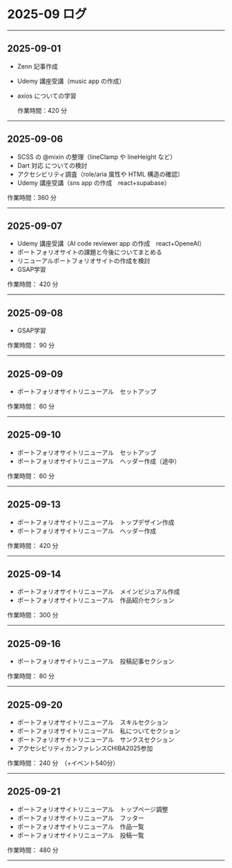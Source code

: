 # 2025-09 ログ

---

## 2025-09-01

- Zenn 記事作成
- Udemy 講座受講（music app の作成）
- axios についての学習

  作業時間：420 分

---

## 2025-09-06

- SCSS の @mixin の整理（lineClamp や lineHeight など）
- Dart 対応 についての検討
- アクセシビリティ調査（role/aria 属性や HTML 構造の確認）
- Udemy 講座受講（sns app の作成　react+supabase）

作業時間：360 分

---

## 2025-09-07

- Udemy 講座受講（AI code reviewer app の作成　react+OpeneAI）
- ポートフォリオサイトの課題と今後についてまとめる
- リニューアルポートフォリオサイトの作成を検討
- GSAP学習

作業時間： 420 分

---

## 2025-09-08

- GSAP学習

作業時間： 90 分

---

## 2025-09-09

- ポートフォリオサイトリニューアル　セットアップ

作業時間： 60 分

---

## 2025-09-10

- ポートフォリオサイトリニューアル　セットアップ
- ポートフォリオサイトリニューアル　ヘッダー作成（途中）

作業時間： 60 分

---

## 2025-09-13

- ポートフォリオサイトリニューアル　トップデザイン作成
- ポートフォリオサイトリニューアル　ヘッダー作成

作業時間： 420 分

---

## 2025-09-14

- ポートフォリオサイトリニューアル　メインビジュアル作成
- ポートフォリオサイトリニューアル　作品紹介セクション

作業時間： 300 分

---

## 2025-09-16

- ポートフォリオサイトリニューアル　投稿記事セクション


作業時間： 80 分

---

## 2025-09-20

- ポートフォリオサイトリニューアル　スキルセクション
- ポートフォリオサイトリニューアル　私についてセクション
- ポートフォリオサイトリニューアル　サンクスセクション
- アクセシビリティカンファレンスCHIBA2025参加

作業時間： 240 分　（+イベント540分）

---

## 2025-09-21

- ポートフォリオサイトリニューアル　トップページ調整
- ポートフォリオサイトリニューアル　フッター
- ポートフォリオサイトリニューアル　作品一覧
- ポートフォリオサイトリニューアル　投稿一覧

作業時間： 480 分

---